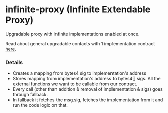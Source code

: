 # infinite-proxy (Infinite Extendable Proxy)

Upgradable proxy with infinite implementations enabled at once.

Read about general upgradable contacts with 1 implementation contract [here](https://docs.openzeppelin.com/upgrades-plugins/1.x/writing-upgradeable).

### Details
- Creates a mapping from bytes4 sig to implementation's address
- Stores mapping from implementation's address to bytes4[] sigs. All the external functions we want to be callable from our contract.
- Every call (other than addition & removal of implementation & sigs) goes through fallback.
- In fallback it fetches the msg.sig, fetches the implementation from it and run the code logic on that.